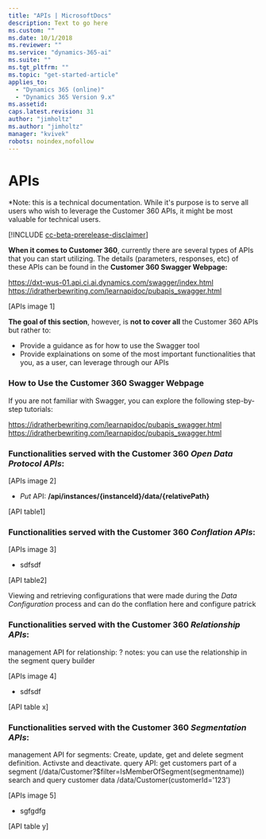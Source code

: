 ```yaml
---
title: "APIs | MicrosoftDocs"
description: Text to go here
ms.custom: ""
ms.date: 10/1/2018
ms.reviewer: ""
ms.service: "dynamics-365-ai"
ms.suite: ""
ms.tgt_pltfrm: ""
ms.topic: "get-started-article"
applies_to: 
  - "Dynamics 365 (online)"
  - "Dynamics 365 Version 9.x"
ms.assetid: 
caps.latest.revision: 31
author: "jimholtz"
ms.author: "jimholtz"
manager: "kvivek"
robots: noindex,nofollow
---
```

# APIs
*Note: this is a technical documentation. While it's purpose is to serve all users who wish to leverage the Customer 360 APIs, it might be most valuable for technical users.

[!INCLUDE [cc-beta-prerelease-disclaimer](../includes/cc-beta-prerelease-disclaimer.md)]

**When it comes to Customer 360**, currently there are several types of APIs that you can start utilizing. The details (parameters, responses, etc) of these APIs can be found in the **Customer 360 Swagger Webpage:**

https://dxt-wus-01.api.ci.ai.dynamics.com/swagger/index.html
https://idratherbewriting.com/learnapidoc/pubapis_swagger.html

[APIs image 1]

**The goal of this section**, however, is **not to cover all** the Customer 360 APIs but rather to:
- Provide a guidance as for how to use the Swagger tool
- Provide explainations on some of the most important functionalities that you, as a user, can leverage through our APIs

### How to Use the Customer 360 Swagger Webpage
If you are not familiar with Swagger, you can explore the following step-by-step tutorials:

https://idratherbewriting.com/learnapidoc/pubapis_swagger.html
https://idratherbewriting.com/learnapidoc/pubapis_swagger.html

### Functionalities served with the Customer 360 *Open Data Protocol APIs*:

[APIs image 2]

- *Put* API: **/api/instances/{instanceId}/data/{relativePath}**

[API table1]

### Functionalities served with the Customer 360 *Conflation APIs*: 

[APIs image 3]

- sdfsdf

[API table2]

Viewing and retrieving configurations that were made during the *Data Configuration* process 
and can do the conflation here
and configure 
patrick

### Functionalities served with the Customer 360 *Relationship APIs*: 
management API for relationship: ? 
notes: you can use the relationship in the segment query builder

[APIs image 4]

- sdfsdf

[API table x]

### Functionalities served with the Customer 360 *Segmentation APIs*: 
management API for segments: Create, update, get and delete segment definition. Activste and deactivate. 
query API: get customers part of a segment (/data/Customer?$filter=IsMemberOfSegment(segmentname))
search and query customer data  /data/Customer(customerId='123')

[APIs image 5]

- sgfgdfg

[API table y]
